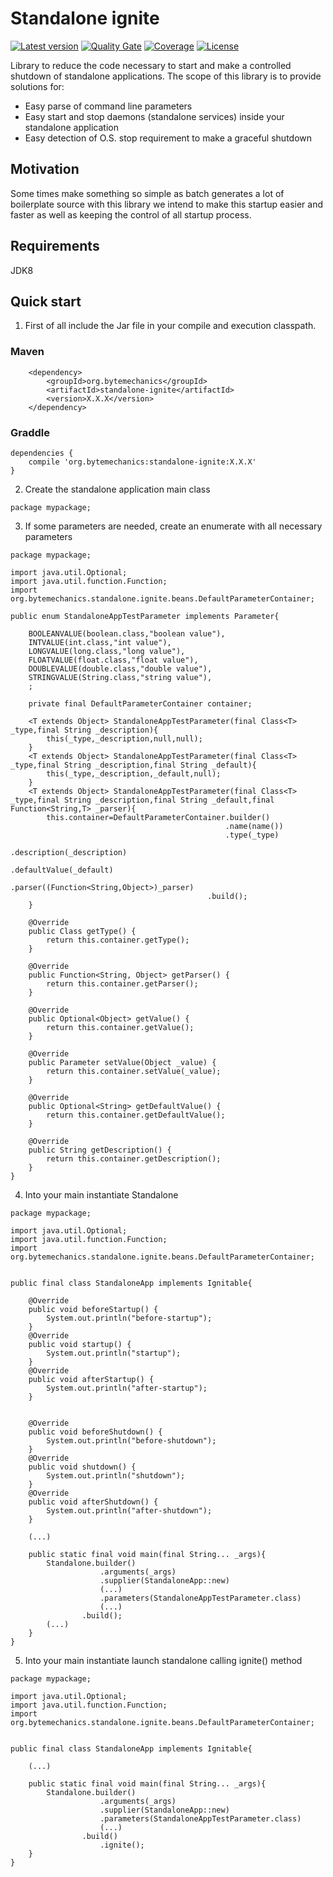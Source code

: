 # Standalone ignite
[![Latest version](https://maven-badges.herokuapp.com/maven-central/org.bytemechanics/standalone-ignite/badge.svg)](https://maven-badges.herokuapp.com/maven-central/org.bytemechanics/standalone-ignite/badge.svg)
[![Quality Gate](https://sonarcloud.io/api/project_badges/measure?project=org.bytemechanics%3Astandalone-ignite&metric=alert_status)](https://sonarcloud.io/dashboard/index/org.bytemechanics%3Astandalone-ignite)
[![Coverage](https://sonarcloud.io/api/project_badges/measure?project=org.bytemechanics%3Astandalone-ignite&metric=coverage)](https://sonarcloud.io/dashboard/index/org.bytemechanics%3Astandalone-ignite)
[![License](https://img.shields.io/badge/License-Apache%202.0-blue.svg)](https://opensource.org/licenses/Apache-2.0)

Library to reduce the code necessary to start and make a controlled shutdown of standalone applications. The scope of this library is to provide solutions for:
* Easy parse of command line parameters
* Easy start and stop daemons (standalone services) inside your standalone application
* Easy detection of O.S. stop requirement to make a graceful shutdown

## Motivation
Some times make something so simple as batch generates a lot of boilerplate source with this library we intend to make this startup easier and faster as well as keeping the control of all startup process.

## Requirements
JDK8

## Quick start
1. First of all include the Jar file in your compile and execution classpath.

### Maven
```Maven
	<dependency>
		<groupId>org.bytemechanics</groupId>
		<artifactId>standalone-ignite</artifactId>
		<version>X.X.X</version>
	</dependency>
```
### Graddle
```Gradle
dependencies {
    compile 'org.bytemechanics:standalone-ignite:X.X.X'
}
```

2. Create the standalone application main class
```
package mypackage;
```

3. If some parameters are needed, create an enumerate with all necessary parameters
```
package mypackage;

import java.util.Optional;
import java.util.function.Function;
import org.bytemechanics.standalone.ignite.beans.DefaultParameterContainer;

public enum StandaloneAppTestParameter implements Parameter{

	BOOLEANVALUE(boolean.class,"boolean value"),
	INTVALUE(int.class,"int value"),
	LONGVALUE(long.class,"long value"),
	FLOATVALUE(float.class,"float value"),
	DOUBLEVALUE(double.class,"double value"),
	STRINGVALUE(String.class,"string value"),
	;
	
	private final DefaultParameterContainer container;
	
	<T extends Object> StandaloneAppTestParameter(final Class<T> _type,final String _description){
		this(_type,_description,null,null);
	}
	<T extends Object> StandaloneAppTestParameter(final Class<T> _type,final String _description,final String _default){
		this(_type,_description,_default,null);
	}
	<T extends Object> StandaloneAppTestParameter(final Class<T> _type,final String _description,final String _default,final Function<String,T> _parser){
		this.container=DefaultParameterContainer.builder()
												.name(name())
												.type(_type)
												.description(_description)
												.defaultValue(_default)
												.parser((Function<String,Object>)_parser)
											.build();
	}

	@Override
	public Class getType() {
		return this.container.getType();
	}

	@Override
	public Function<String, Object> getParser() {
		return this.container.getParser();
	}

	@Override
	public Optional<Object> getValue() {
		return this.container.getValue();
	}

	@Override
	public Parameter setValue(Object _value) {
		return this.container.setValue(_value);
	}

	@Override
	public Optional<String> getDefaultValue() {
		return this.container.getDefaultValue();
	}

	@Override
	public String getDescription() {
		return this.container.getDescription();
	}
}
```

4. Into your main instantiate Standalone
```
package mypackage;

import java.util.Optional;
import java.util.function.Function;
import org.bytemechanics.standalone.ignite.beans.DefaultParameterContainer;


public final class StandaloneApp implements Ignitable{

	@Override
	public void beforeStartup() {
		System.out.println("before-startup");
	}
	@Override
	public void startup() {
		System.out.println("startup");
	}
	@Override
	public void afterStartup() {
		System.out.println("after-startup");
	}


	@Override
	public void beforeShutdown() {
		System.out.println("before-shutdown");
	}
	@Override
	public void shutdown() {
		System.out.println("shutdown");
	}
	@Override
	public void afterShutdown() {
		System.out.println("after-shutdown");
	}

	(...)

	public static final void main(final String... _args){
		Standalone.builder()
					.arguments(_args)
					.supplier(StandaloneApp::new)
					(...)
					.parameters(StandaloneAppTestParameter.class)
					(...)
				.build();
		(...)
	}
}
```

5. Into your main instantiate launch standalone calling ignite() method
```
package mypackage;

import java.util.Optional;
import java.util.function.Function;
import org.bytemechanics.standalone.ignite.beans.DefaultParameterContainer;


public final class StandaloneApp implements Ignitable{

	(...)

	public static final void main(final String... _args){
		Standalone.builder()
					.arguments(_args)
					.supplier(StandaloneApp::new)
					.parameters(StandaloneAppTestParameter.class)
					(...)
				.build()
					.ignite();
	}
}
```